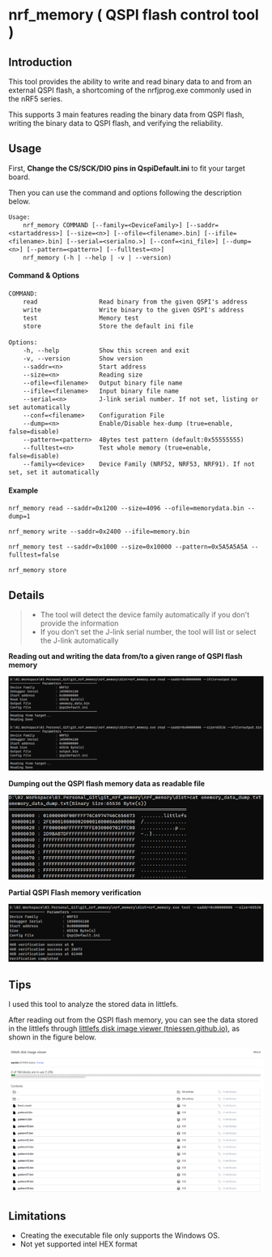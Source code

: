# nrf_memory ( QSPI flash control tool )



## Introduction

This tool provides the ability to write and read binary data to and from an external QSPI flash, a shortcoming of the nrfjprog.exe commonly used in the nRF5 series.

This supports 3 main features reading the binary data from QSPI flash, writing the binary data to QSPI flash, and verifying the reliability.



## Usage

First, **Change the  CS/SCK/DIO pins in QspiDefault.ini**  to fit your target board.

Then you can use the command and options following the description below.

```shell
Usage: 
    nrf_memory COMMAND [--family=<DeviceFamily>] [--saddr=<startaddress>] [--size=<n>] [--ofile=<filename>.bin] [--ifile=<filename>.bin] [--serial=<serialno.>] [--conf=<ini_file>] [--dump=<n>] [--pattern=<pattern>] [--fulltest=<n>]
    nrf_memory (-h | --help | -v | --version)
```

#### Command & Options

```
COMMAND:
    read                 Read binary from the given QSPI's address
    write                Write binary to the given QSPI's address
    test                 Memory test
    store                Store the default ini file
    
Options:
    -h, --help           Show this screen and exit
    -v, --version        Show version
    --saddr=<n>          Start address
    --size=<n>           Reading size
    --ofile=<filename>   Output binary file name
    --ifile=<filename>   Input binary file name
    --serial=<n>         J-link serial number. If not set, listing or set automatically
    --conf=<filename>    Configuration File
    --dump=<n>           Enable/Disable hex-dump (true=enable, false=disable)
    --pattern=<pattern>  4Bytes test pattern (default:0x55555555)
    --fulltest=<n>       Test whole memory (true=enable, false=disable)
    --family=<device>    Device Family (NRF52, NRF53, NRF91). If not set, set it automatically
```

####  Example

```shell
nrf_memory read --saddr=0x1200 --size=4096 --ofile=memorydata.bin --dump=1
```

```shell
nrf_memory write --saddr=0x2400 --ifile=memory.bin    
```

```shell
nrf_memory test --saddr=0x1000 --size=0x10000 --pattern=0x5A5A5A5A --fulltest=false
```

```shell
nrf_memory store
```


## Details

> - The tool will detect the device family automatically if you don't provide the information
> - If you don't set the J-link serial number, the tool will list or select the J-link automatically

**Reading out and writing the data from/to a given range of QSPI flash memory**

![image-20240118110424921](./Resource_README/image-20240118110424921.png)

**Dumping out the QSPI flash memory data as readable file**

![image-20240117130244877](./Resource_README/image-20240117130244877.png)

**Partial QSPI Flash memory verification**

![image-20240117212100452](./Resource_README/image-20240117212100452.png)





## Tips

I used this tool to analyze the stored data in littlefs.

After reading out from the QSPI flash memory, you can see the data stored in the littlefs through [littlefs disk image viewer (tniessen.github.io)](https://tniessen.github.io/littlefs-disk-img-viewer/), as shown in the figure below.



![image-20240118205800323](./Resource_README/image-20240118205800323.png)



## Limitations

- Creating the executable file only supports the Windows OS.
- Not yet supported intel HEX format
